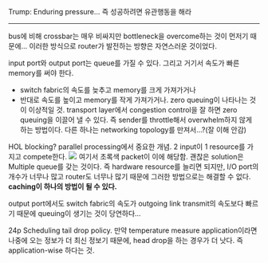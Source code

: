 Trump: Enduring pressure...
즉 성공하려면 유관행동을 해라

---
bus에 비해 crossbar는 매우 비싸지만 bottleneck을 overcome하는 것이 먼저기 때문에...
이러한 방식으로 router가 발전하는 방향은 자연스러운 것이었다.

input port와 output port는 queue를 가질 수 있다.
그리고 거기서 속도가 빠른 memory를 써야 한다.
- switch fabric의 속도를 늦추고 memory를 크게 가져가거나
- 반대로 속도를 높이고 memory를 작게 가져가거나.
zero queuing이 나타나는 것이 이상적일 것. transport layer에서 congestion control을 잘 하면 zero queuing을 이끌어 낼 수 있다. 즉 sender를 throttle해서 overwhelm하지 않게 하는 방법이다.
다른 하나는 networking topology를 만져서...?(잘 이해 안감)

HOL blocking?
parallel processing에서 중요한 개념.
2 input이 1 resource를 가지고 compete한다. 
![](https://i.imgur.com/ydp7wtS.png)
여기서 초록색 packet이 이에 해당함.
괜찮은 solution은 Multiple queue를 갖는 것이다. 즉 hardware resource를 늘리면 되지만, I/O port의 개수가 너무나 많고 router도 너무나 많기 때문에 그러한 방법으로는 해결할 수 없다.
**caching이 하나의 방법이 될 수 있다.**

output port에서도 switch fabric의 속도가 outgoing link transmit의 속도보다 빠르기 때문에 queuing이 생기는 것이 당연하다...

24p Scheduling
tail drop policy.
만약 temperature measure application이라면 나중에 오는 정보가 더 최신 정보기 때문에, head drop을 하는 경우가 더 낫다.
즉 application-wise 하다는 것.


